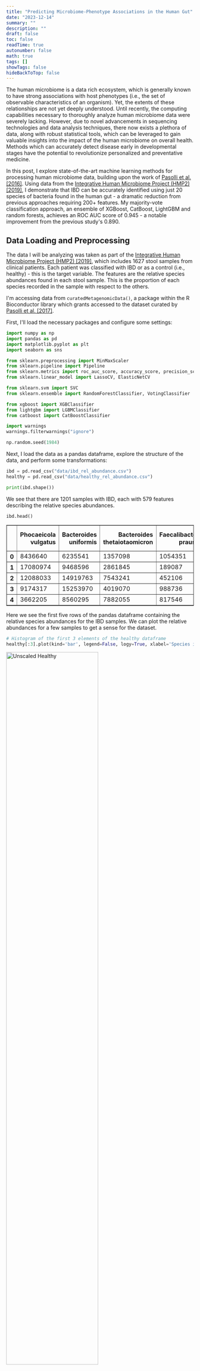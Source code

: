 ```yaml
---
title: "Predicting Microbiome-Phenotype Associations in the Human Gut"  
date: "2023-12-14"  
summary: ""  
description: ""  
draft: false  
toc: false  
readTime: true  
autonumber: false  
math: true  
tags: []
showTags: false  
hideBackToTop: false
---
```


The human microbiome is a data rich ecosystem, which is generally known to have strong associations with host phenotypes (i.e., the set of observable characteristics of an organism). Yet, the extents of these relationships are not yet deeply understood. Until recently, the computing capabilities necessary to thoroughly analyze human microbiome data were severely lacking. However, due to novel advancements in sequencing technologies and data analysis techniques, there now exists a plethora of data, along with robust statistical tools, which can be leveraged to gain valuable insights into the impact of the human microbiome on overall health. Methods which can accurately detect disease early in developmental stages have the potential to revolutionize personalized and preventative medicine.

In this post, I explore state-of-the-art machine learning methods for processing human microbiome data, building upon the work of [Pasolli et al. [2016]](https://journals.plos.org/ploscompbiol/article/file?id=10.1371/journal.pcbi.1004977&type=printable). Using data from the [Integrative Human Microbiome Project (HMP2) [2019]](https://pubmed.ncbi.nlm.nih.gov/31142855/), I demonstrate that IBD can be accurately identified using just 20 species of bacteria found in the human gut - a dramatic reduction from previous approaches requiring 200+ features. My majority-vote classification approach, an ensemble of XGBoost, CatBoost, LightGBM and random forests, achieves an ROC AUC score of 0.945 - a notable improvement from the previous study's 0.890.

## Data Loading and Preprocessing

The data I will be analyzing was taken as part of the [Integrative Human Microbiome Project (HMP2) [2019]](https://pubmed.ncbi.nlm.nih.gov/31142855/), which includes 1627 stool samples from clinical patients. Each patient was classified with IBD or as a control (i.e., healthy) - this is the target variable. The features are the relative species abundances found in each stool sample. This is the proportion of each species recorded in the sample with respect to the others.

I'm accessing data from `curatedMetagenomicData()`, a package within the R Bioconductor library which grants accessed to the dataset curated by [Pasolli et al. [2017]](https://www.biorxiv.org/content/10.1101/103085v2.full.pdf).

First, I'll load the necessary packages and configure some settings:

```py
import numpy as np
import pandas as pd
import matplotlib.pyplot as plt
import seaborn as sns

from sklearn.preprocessing import MinMaxScaler
from sklearn.pipeline import Pipeline
from sklearn.metrics import roc_auc_score, accuracy_score, precision_score, recall_score, f1_score, balanced_accuracy_score, confusion_matrix, RocCurveDisplay
from sklearn.linear_model import LassoCV, ElasticNetCV

from sklearn.svm import SVC
from sklearn.ensemble import RandomForestClassifier, VotingClassifier

from xgboost import XGBClassifier
from lightgbm import LGBMClassifier
from catboost import CatBoostClassifier

import warnings
warnings.filterwarnings("ignore")

np.random.seed(1984)
```

Next, I load the data as a pandas dataframe, explore the structure of the data, and perform some transformations:

```py
ibd = pd.read_csv("data/ibd_rel_abundance.csv")
healthy = pd.read_csv("data/healthy_rel_abundance.csv")

print(ibd.shape())
```

We see that there are 1201 samples with IBD, each with 579 features describing the relative species abundances.

```
ibd.head()
```

<div>
<style scoped>
        .dataframe tbody tr th:only-of-type {
            vertical-align: middle;
        }
</style>
    <table border="1" class="dataframe">
    <thead>
        <tr style="text-align: right;">
        <th></th>
        <th>Phocaeicola vulgatus</th>
        <th>Bacteroides uniformis</th>
        <th>Bacteroides thetaiotaomicron</th>
        <th>Faecalibacterium prausnitzii</th>
        <th>Roseburia faecis</th>
        <th>Bacteroides caccae</th>
        <th>Enterocloster clostridioformis</th>
        <th>Bacteroides fragilis</th>
        <th>Fusicatenibacter saccharivorans</th>
        <th>Flavonifractor plautii</th>
        <th>...</th>
        <th>Prevotella histicola</th>
        <th>Prevotella pallens</th>
        <th>Chlamydia ibidis</th>
        <th>Enterococcus mundtii</th>
        <th>Anaerostipes sp. 992a</th>
        <th>Actinobaculum sp. oral taxon 183</th>
        <th>Lachnoclostridium sp. An298</th>
        <th>Haemophilus haemolyticus</th>
        <th>Enterococcus dispar</th>
        <th>Atopobium minutum</th>
        </tr>
    </thead>
    <tbody>
        <tr>
        <th>0</th>
        <td>8436640</td>
        <td>6235541</td>
        <td>1357098</td>
        <td>1054351</td>
        <td>999360</td>
        <td>551484</td>
        <td>334448</td>
        <td>168192</td>
        <td>139201</td>
        <td>133264</td>
        <td>...</td>
        <td>0</td>
        <td>0</td>
        <td>0</td>
        <td>0</td>
        <td>0</td>
        <td>0</td>
        <td>0</td>
        <td>0</td>
        <td>0</td>
        <td>0</td>
        </tr>
        <tr>
        <th>1</th>
        <td>17080974</td>
        <td>9468596</td>
        <td>2861845</td>
        <td>189087</td>
        <td>190713</td>
        <td>479440</td>
        <td>315591</td>
        <td>182143</td>
        <td>268493</td>
        <td>427323</td>
        <td>...</td>
        <td>0</td>
        <td>0</td>
        <td>0</td>
        <td>0</td>
        <td>0</td>
        <td>0</td>
        <td>0</td>
        <td>0</td>
        <td>0</td>
        <td>0</td>
        </tr>
        <tr>
        <th>2</th>
        <td>12088033</td>
        <td>14919763</td>
        <td>7543241</td>
        <td>452106</td>
        <td>455094</td>
        <td>1991901</td>
        <td>537137</td>
        <td>7969977</td>
        <td>5346</td>
        <td>185637</td>
        <td>...</td>
        <td>0</td>
        <td>0</td>
        <td>0</td>
        <td>0</td>
        <td>0</td>
        <td>0</td>
        <td>0</td>
        <td>0</td>
        <td>0</td>
        <td>0</td>
        </tr>
        <tr>
        <th>3</th>
        <td>9174317</td>
        <td>15253970</td>
        <td>4019070</td>
        <td>988736</td>
        <td>429513</td>
        <td>964149</td>
        <td>46820</td>
        <td>3271311</td>
        <td>37552</td>
        <td>86170</td>
        <td>...</td>
        <td>0</td>
        <td>0</td>
        <td>0</td>
        <td>0</td>
        <td>0</td>
        <td>0</td>
        <td>0</td>
        <td>0</td>
        <td>0</td>
        <td>0</td>
        </tr>
        <tr>
        <th>4</th>
        <td>3662205</td>
        <td>8560295</td>
        <td>7882055</td>
        <td>817546</td>
        <td>814911</td>
        <td>686063</td>
        <td>27640</td>
        <td>4984518</td>
        <td>9446</td>
        <td>411733</td>
        <td>...</td>
        <td>0</td>
        <td>0</td>
        <td>0</td>
        <td>0</td>
        <td>0</td>
        <td>0</td>
        <td>0</td>
        <td>0</td>
        <td>0</td>
        <td>0</td>
        </tr>
    </tbody>
    </table>
</div>

Here we see the first five rows of the pandas dataframe containing the relative species abundances for the IBD samples. We can plot the relative abundances for a few samples to get a sense for the dataset.

```py
# Histogram of the first 3 elements of the healthy dataframe
healthy[:3].plot(kind='bar', legend=False, logy=True, xlabel='Species in Healthy samples', ylabel='Log scale of relative abundances', rot=0);
```

<div id="fig1" class="figure">
  <img src="figures/healthy_unscaled.png" alt="Unscaled Healthy" style="width:70%; margin-left: auto; margin-right:auto">
</div>

```py
# Histogram of the first 3 elements of the IBD dataframe
ibd[:3].plot(kind='bar', legend=False, logy=True, xlabel='Species in IBD samples', ylabel='Log scale of relative abundances', rot=0);
```

<div id="fig2" class="figure">
  <img src="figures/ibd_unscaled.png" alt="Unscaled IBD" style="width:70%; margin-left: auto; margin-right:auto">
</div>

Immediately, we notice that the healthy samples seem to have higher biodiversity. We can also see that the scale of the entries varies drastically. Of the nonzero features, the scales differ from $\sim 10^3$ to $\sim 10^7$. It's a similar story for the healthy samples. To address this, we will incorporate min-max scaling into our pipeline later.

This is unlabeled data, so we need to insert the target variable:

```py
healthy.insert(0, 'IBD', 0); # 0 for control sample
ibd.insert(0, 'IBD', 1); # 1 for case sample
```

Now, to construct our full dataset, I concatenate the two and shuffle them. I also rename some of the columns to remove characters that will prove problematic later when training our models.

```py
# Concatenate, shuffle, and reindex
data = pd.concat([ibd, healthy]).sample(frac=1).set_index(np.arange(0, 1627))

# Replace brackets in column names
data.columns = data.columns.str.replace('[', '').str.replace(']', '')
```

Finally, I construct the train, validation, and test sets using an 80/10/10 split:

```py
# Create partitions at 80% and 90% of original dataset, resulting in three subsets
train, val, test = np.split(data.sample(frac=1), [int(.8*len(data)), int(.9*len(data))])

X_train = train.drop('IBD', axis=1).fillna(0) # Features
y_train = train['IBD'] # Targets

X_val = val.drop('IBD', axis=1).fillna(0)
y_val = val['IBD']

X_test = test.drop('IBD', axis=1).fillna(0)
y_test = test['IBD']
```

## Feature Selection w/ LASSO and ElasticNet

The resulting dataset is a high-dimensional sparse matrix containing relative species abundances. My goal is to narrow down this set of features to see which are the most important in predicting the target variable. In the long run, this will help us make biological insights into which species are most commonly linked to IBD.

First, I implement a baseline SVM classifier with min-max scaling:

```py
steps = [
    ('scaler', MinMaxScaler()),  # Data preprocessing step
    ('classifier', SVC(C=2048, gamma=.5, kernel='rbf', random_state=1))  # Model step
]

svm_base = Pipeline(steps)

svm_base.fit(X_train, y_train)
```

To evaluate this model, we can visualize the ROC curve:

```py
fig, ax = plt.subplots(figsize=(8, 6))

fig_params = {'estimator' : pipeline,
              'name' : 'Base SVM',
              'X' : X_test,
              'y' : y_test,
              'ax' : ax,
              'c' : 'black',
              'ls' : 'dashed',
              'lw' : 1}

RocCurveDisplay.from_estimator(**fig_params)
ax.plot([0,1], c='gray', ls='dotted', lw=.75)

ax.set_title('ROC Curve')
ax.set_xlabel('False Positive Rate')
ax.set_ylabel('True Positive Rate')

plt.show();
```

<div id="fig3" class="figure">
  <img src="figures/roc_svm_base.png" alt="SVM Base ROC" style="width:75%; margin-left: auto; margin-right:auto">
</div>

We see that the base SVM estimator achieves an ROC AUC score of 0.89. Now, I want to perform feature selection on the dataset and see how the model performs on various subsets of the original features. So, I implement two different feature selection methods: Lasso and Elastic Net Regularization. Then, I assess each model's accuracy on different subsets of the features.

First, I implement `LassoCV()`, which searches for the optimal `alpha` parameter in $\\{10^{-4}, 10^{-3.5}, \dots, 10^{.5}\\}$, as described in [Pasolli et al. [2016]](https://journals.plos.org/ploscompbiol/article/file?id=10.1371/journal.pcbi.1004977&type=printable):

```py
alphas = [10**(x) for x in np.arange(-4, 0, step=.5)]

lassoCV = LassoCV(cv = 5,
                  alphas=alphas,
                  random_state=42).fit(X_train, y_train)
```

Similarly, I implement `ENetCV()`, which searches for the optimal `alpha` parameter as before, as well as the optimal `l1_ratio` parameter in $\\{.1, .5, .7, .9, .95, .99, 1\\}$:

```py
l1_ratios = [.1, .5, .7, .9, .95, .99, 1]

enetCV = ElasticNetCV(l1_ratio=l1_ratios,
                      alphas=alphas,
                      cv=5,
                      random_state=1984).fit(X_train, y_train)

enetCV.l1_ratio_
```

```
Output: 1.0
```

Interestingly, ENetCV returned an `l1_ratio` value of 1.0, completely favoring an $L^1$-norm. In this case, ElasticNet is equivalent to LASSO, so I'll only use LASSO hereafter.

Next, I remove all of the columns in which the lasso coefficient is zero:

```py
X_lasso = data.drop(['IBD'], axis=1).copy()
coefs = lassoCV.coef_.copy()

while(int(np.min(np.abs(coefs)) == 0)):
    idx = np.argmin(np.abs(coefs))
    X_lasso = X_lasso.drop(X_lasso.columns[idx], axis=1)
    coefs = np.delete(coefs, idx)

X_lasso.shape
```

```
Output: (1627, 444)
```

I'll also create train, validation, and test splits for this reduced dataset:

```py
X_train_lasso = X_train[X_lasso.columns]
X_val_lasso = X_val[X_lasso.columns]
X_test_lasso = X_test[X_lasso.columns]
```

Now we see that the number of features has been reduced to 444, from the original 579. Moreover, the lasso coefficients now specify relative importances for each feature. I want to further reduce the number features, so I will train and validate the model while varying the percentage of features included in the process, each time selecting the top-$p$ proportion of the features, where $p \in [0, 1]$. This will tell us if a model is still capable of making accurate predictions on even smaller subsets of the features.

In code, this looks like the following:

```py
# Redefine `steps` to incorporate randomness into the model
steps = [
    ('scaler', MinMaxScaler()),  # Data preprocessing step
    ('classifier', SVC(C=2048, gamma=.5, kernel='rbf'))  # Model step
]

percentiles = [.1 * x for x in np.arange(10)]

total_coefs = coefs.size
svm_scores = np.zeros(len(percentiles))

for i, percent in enumerate(percentiles):

    columns = []
    lasso_coefs = coefs.copy()
    d = X_lasso.copy()

    # Contructing the dataset with top p percent of features included:
    for _ in range(int((1-percent) * total_coefs)):
        # Get index of most important feature, append to columns
        idx = np.argmax(np.abs(lasso_coefs))
        columns.append(d.columns[idx])
        # Remove feature from list to search for next most important feature
        lasso_coefs = np.delete(lasso_coefs, idx)
        d.drop(d.columns[idx], axis=1, inplace=True)

    # Construct train and validation sets on new subset of features
    train = X_train_lasso[columns]
    val = X_val_lasso[columns]

    # Training / testing and averaging results:
    for _ in range(20):
        svm = Pipeline(steps)
        svm.fit(train, y_train)
        svm_scores[i] += roc_auc_score(y_val, svm.decision_function(val)) / 20
```

We can also visualize these scores:

```py
fig, ax = plt.subplots(figsize=(6, 4))

ticks = [0.0, 0.2, 0.4, 0.6, 0.8]
labels = ['0.1 / 44', '0.3 / 133', '0.5 / 222', '0.7 / 310', '0.9 / 399']

ax.plot(percentiles[::-1], svm_scores, label='Lasso Features', c='midnightblue', lw=.75)
ax.set_xlabel('Proportion / Number of Features Included')
ax.set_xticks(ticks, labels)
ax.set_ylabel('ROC AUC Score')
ax.set_title('ROC AUC scores vs. proportion of features for SVM');
```

<div id="fig4" class="figure">
  <img src="figures/varying_feature_proportions.png" alt="Varying Feature Proportions" style="width:80%; margin-left: auto; margin-right:auto">
</div>

We see that with even just 30% of the nonzero LASSO predictors included, the SVM model is able to achieve a decent ROC AUC score - around 0.8. Recall, this 30% corresponds to 133 of the original 579 features - we are slowly whittling down the dimensionality of our dataset.

So, we'll make a reduced dataset with the top 30% of features:

```py
columns = []
lasso_coefs = coefs.copy()
d = X_lasso.copy()

for _ in range(int(.2 * total_coefs)):
    idx = np.argmax(np.abs(lasso_coefs))
    columns.append(d.columns[idx])
    lasso_coefs = np.delete(lasso_coefs, idx)
    d.drop(d.columns[idx], axis=1, inplace=True)

train30 = X_train_lasso[columns]
val30 = X_val_lasso[columns]
test30 = X_test_lasso[columns]
```

Now, I'll train an SVM on this reduced dataset, and see how it performs in comparison to the baseline estimator.

```py
steps = [
    ('scaler', MinMaxScaler()),  # Data preprocessing step
    ('classifier', SVC(C=2048, gamma=.5, kernel='rbf', random_state=1984))  # Model step
]

svm_lasso = Pipeline(steps)
svm_lasso.fit(train30, y_train)

fig, ax = plt.subplots(figsize=(8, 6))

fig_params1 = {'estimator' : svm_base,
              'name' : 'Base SVM',
              'X' : X_val,
              'y' : y_val,
              'ax' : ax,
              'c' : 'black',
              'ls' : 'dashed',
              'lw' : 1}

fig_params2 = {'estimator' : svm_lasso,
              'name' : 'Lasso SVM',
              'X' : val30,
              'y' : y_val,
              'ax' : ax,
              'c' : 'darkorange',
              'ls' : 'solid',
              'lw' : 1}

RocCurveDisplay.from_estimator(**fig_params1)
RocCurveDisplay.from_estimator(**fig_params2)
ax.plot([0,1], c='gray', ls='dotted', lw=.75)

ax.set_title('ROC Curves for SVM Estimators')
ax.set_xlabel('False Positive Rate')
ax.set_ylabel('True Positive Rate')

plt.show();
```

<div id="fig5" class="figure">
  <img src="figures/roc_svm_lasso.png" alt="SVM LASSO ROC" style="width:75%; margin-left: auto; margin-right:auto">
</div>

As we can see, the SVM trained on this reduced dataset still achieves good predictability - the ROC AUC score fell by approximately 10%, but this is a small decrease considering that we reduced the dimensionality of the feature space from 579 to 133 - almost an 80% decrease.

## Improving the Predictability

Here comes the fun part: let's see how high of a score we can achieve with more sophisticated models. I'll start by constructing a random forest and comparing it's accuracy to the SVM. The process for constructing the RF is outlined in [Pasolli et al. [2016]](https://journals.plos.org/ploscompbiol/article/file?id=10.1371/journal.pcbi.1004977&type=printable), which I reiterate here:

* The parameters are chosen as
  * Number of trees: 500
  * Criterion: Gini impurity
  * Number of features considered at each split: $m = \sqrt{p}$, where $p$ is the total number of predictors

  * `class_weight = balanced`, to account for the imabalance between # of case samples vs. controls (i.e., there are more patients with IBD in the dataset than healthy patients)
* `GridSearchCV()` is performed in an attempt to achieve more optimal parameters; however, no significant improvements were made, so the original parameters were kept 

* An implicit feature selection is performed using the impurity-based feature importance. The steps for this process are:
  1. The RF is trained on the whole dataset
  2. The features were ranked according to the impurity-based importance
  3. The RF is retrained on the top $k$ features, where $k$ is chosen from $\\{5, 10, 20, 30, 40, 50, 60, 70, 80, 90, 100, 125, 150, 175, 200\\}$
  4. The number of features that maximizes the accuracy is chosen
  5. The final model is retrained on this subset of features

I'll start by training the initial RF:

```py
rf = RandomForestClassifier(n_estimators=500,
                           criterion='gini',
                           max_features='sqrt',
                           class_weight='balanced',
                           random_state=1984).fit(X_train, y_train)
```

During the training process for RFs, an implicit feature importance is assigned to each predictor based on the gini impurity. Based on these feature importances, we select the top-$k$ features, selecting a different value for $k$ each time. We re-evaluate an RF on each of these subsets of size $k$, ultimately choosing the value for $k$ which results in the best performance. This is implemented as follows:

```py
feature_importances = rf.feature_importances_

num_features = [5, 10, 20, 30, 40, 50, 60, 70, 80, 90, 100, 125, 150, 175, 200]
rf_scores = []

for k in num_features:
    K_train = X_train.copy()
    K_val = X_val.copy()
    features = feature_importances

    # Constructing list of top k features by dropping lowest 579 - k features:
    for i in range(579 - k):
        idx = np.argmin(features)
        K_train = K_train.drop(K_train.columns[idx], axis=1)
        features = np.delete(features, idx)

    rf_temp = RandomForestClassifier(n_estimators=500,
                                     criterion='gini',
                                     max_features='sqrt',
                                     class_weight='balanced',
                                     random_state=1984).fit(K_train, y_train)
    
    K_val = K_val[K_train.columns]

    rf_scores.append(rf_temp.score(K_val, y_val))

k = num_features[np.argmax(rf_scores)]

print(f"k = {k}")
```

```
Output: k = 200
```

We see that the optimal value for $k$ is 200. So, we'll construct a dataset from the top 200 features, then re-train an RF:

```py
features = feature_importances

K_train = X_train.copy()
K_val = X_val.copy()

for i in range(579 - k):
    idx = np.argmin(features)
    K_train = K_train.drop(K_train.columns[idx], axis=1)
    features = np.delete(features, idx)

K_val = K_val[K_train.columns]

rf = RandomForestClassifier(n_estimators=500,
                            criterion='gini',
                            max_features='sqrt',
                            class_weight='balanced',
                            random_state=1984).fit(K_train, y_train)
```

Once again, we'll visualize the ROC curve for the RF, and compare it to the two SVM models:


<div id="fig6" class="figure">
  <img src="figures/roc_RF.png" alt="Random Forest ROC" style="width:75%; margin-left: auto; margin-right:auto">
</div>

It appears that the RF model is much more powerful - trained on 200 features, it vastly outperforms both models, even the baseline SVM trained on all 579 features.
It can also be informative to visualize the confusion matrices for each model, detailing the true/false positive/negative rates for each category.

<div id="fig7" class="figure">
  <img src="figures/confusion_matrices_three_models.png" alt="Three Confusion Matrices" style="width:100%; margin-left: auto; margin-right:auto">
</div>

Interestingly, it appears that all three models classify the healthy samples with higher precision than unhealthy samples.
The random forest even achieves a perfect classification rate for healthy samples.
It's important to note here the imbalance between the two classes, which we accounted for by setting the `class_weight` parameter equal to `balanced` for the RF model.
This adjusts the weights according to the class frequencies, assigning higher weight to classes with less examples.

Finally, I'll build a large ensemble model to see how much predictive performance we can achieve.
I'll follow a similar process for selecting features as before, successively training different classifiers on subsets of the features of varying size (up to 200).
I use the same feature importances retrieved from the RF model trained on the entire feature space.
Then, I select the subset of features for which the model achieved the best performance - this results in a $k$ value of 100.
The classifier will be a voting classifier consisting of several models: XGBoost, LightGBM, CatBoost, and RF. This involves training each constituent model, then taking a majority vote during inference.

```py
# Setting model parameters

lgbm = LGBMClassifier(**{  'objective'           : 'binary',
                           'boosting_type'       : 'gbdt',
                           'metric'              : "auc",
                           'random_state'        : 42,
                           'colsample_bytree'    : 0.56,
                           'subsample'           : 0.35,
                           'learning_rate'       : 0.05,
                           'max_depth'           : 8,
                           'n_estimators'        : 1000,
                           'num_leaves'          : 140,
                           'reg_alpha'           : 0.14,
                           'reg_lambda'          : 0.85,
                           'verbosity'           : -1,
                          })
xgb  = XGBClassifier(**{  'objective'             : 'binary:logistic',
                          'eval_metric'           : "auc",
                          'random_state'          : 42,
                          'colsample_bytree'      : 0.25,
                          'learning_rate'         : 0.07,
                          'max_depth'             : 8,
                          'n_estimators'          : 800,
                          'reg_alpha'             : 0.09,
                          'reg_lambda'            : 0.70,
                          'min_child_weight'      : 22,
                          'verbosity'             : 0,
                         })
cat  = CatBoostClassifier(**{
                         'iterations'            : 10000,
                         'objective'             : 'Logloss',
                         'eval_metric'           : "AUC",
                         'early_stopping_rounds' : 1000,
                         'bagging_temperature'   : 0.1,
                         'colsample_bylevel'     : 0.88,
                         'iterations'            : 1000,
                         'learning_rate'         : 0.065,
                         'max_depth'             : 7,
                         'l2_leaf_reg'           : 1,
                         'min_data_in_leaf'      : 25,
                         'random_strength'       : 0.1,
                         'max_bin'               : 100,
                         'verbose'               : 0,
                        })
rf_vote = RandomForestClassifier(**{'n_estimators' : 500,
                               'criterion'    : 'gini',
                               'max_features' : 'sqrt',
                               'class_weight' : 'balanced',
                               'random_state' : 1984
                            })
```


Next, I'm going to train two instances of this classifier: one trained on the top 100 features, and one trained on the top 20 features. 

The pipeline for each of the classifiers is defined as follows:

```py
# Pipeline for model trained on top k features
vote = VotingClassifier(
    estimators=[('lgbm', lgbm), ('xgb', xgb), ('cat', cat), ('rf', rf_vote)],
    voting='soft',
    weights = [2, 1, 1, .5]
)

steps = [
    ('scaler', MinMaxScaler()),  # Data preprocessing step
    ('model', vote)  # Model step
]

# Pipeline for model trained on 20 features
vote_20 = VotingClassifier(
    estimators=[('lgbm', lgbm), ('xgb', xgb), ('cat', cat), ('rf', rf_vote)],
    voting='soft',
    weights = [2, 1, 1, .5]
)

steps_20 = [
    ('scaler', MinMaxScaler()),  # Data preprocessing step
    ('model', vote_20)  # Model step
]
```

I construct the two corresponding datasets as before, one with 100 features, one with 20. The ROC curve for each model is shown:

<div id="fig8" class="figure">
  <img src="figures/roc_voting_classifier.png" alt="Voting Classifier ROC" style="width:75%; margin-left: auto; margin-right:auto">
</div>

The ROC curve shows comparable performance between the two models, with slightly better prediction rates for the voting classifier trained on 100 features - half as many as the RF.
Moreover, the voting classifier trained on only *20 features* achieves an ROC AUC score of .96 - that's impressive considering the large reduction in feature space. This could be very important in terms of identifying biomarkers for IBD.

## Results

Finally, I summarize the results for each of the models, assessing various classification metrics on the test set. I also include a summary of the original study's best results, each result reported for their model which achieved the highest score for that metric.

<div>
<style scoped>
    .dataframe tbody tr th:only-of-type {
        vertical-align: middle;
    }
</style>
<table border="1" class="dataframe">
  <thead>
    <tr style="text-align: right;">
      <th></th>
      <th>ROC AUC</th>
      <th>Accuracy</th>
      <th>Balanced Accuracy</th>
      <th>Precision</th>
      <th>F1 Score</th>
      <th>Recall</th>
    </tr>
  </thead>
  <tbody>
    <tr>
      <th>RF (200 features)</th>
      <td>0.955</td>
      <td>0.957</td>
      <td>0.934</td>
      <td>0.95</td>
      <td>0.97</td>
      <td>0.991</td>
    </tr>
    <tr>
      <th>Voting Classifier (100 features)</th>
      <td>0.958</td>
      <td>0.963</td>
      <td>0.945</td>
      <td>0.958</td>
      <td>0.974</td>
      <td>0.991</td>
    </tr>
    <tr>
      <th>Voting Classifier (20 features)</th>
      <td>0.945</td>
      <td>0.926</td>
      <td>0.895</td>
      <td>0.925</td>
      <td>0.949</td>
      <td>0.974</td>
    </tr>
    <tr>
      <th>Original Study</th>
      <td>0.89</td>
      <td>0.78</td>
      <td>-</td>
      <td>0.78</td>
      <td>0.78</td>
      <td>0.81</td>
    </tr>
  </tbody>
</table>
</div>


Even when using just 20 features (about 3.5% of the original feature set), the voting classifier maintains strong performance with an ROC AUC score of 0.945 and F1 score of 0.949. This suggests that a very small subset of bacterial species may be sufficient for accurate IBD diagnosis.

It is important to note here that the original study had a slightly different experimental setup. These results which they report were from cross-validated test scores evaluated on data taken in different studies. This is slightly different to my experimental setup, where I took several datasets from different studies and shuffled them together, training and testing on samples across datasets.

## Discussion

In this post, I used machine learning techniques to predict disease presence in patients from gut microbiome samples, building upon the work of [Pasolli et al. [2016]](https://journals.plos.org/ploscompbiol/article/file?id=10.1371/journal.pcbi.1004977&type=printable). By leveraging a larger dataset, implementing modern ensemble methods (XGBoost, CatBoost, and LightGBM), and implementing feature selection techniques, I was able to improve upon their prediction accuracy. The highest ROC AUC score we achieved was 0.98, on just 100 of the original 579 features. Moreover, I was able to achieve an ROC AUC score of 0.96 with a subset of just 20 features, identifying potential biological markers for early diagnosis.

In future work, it would be interesting to ultimately increase the scale of this project, which can be done in a number of ways:
* Generalizing results to larger datasets
* Performing analysis on different diseases
* Performing cross-validation of results across different studies (i.e., different sets of microbiome samples)

Additionally, it would be interesting to explore how the differences in the selected features vary for each algorithm (e.g., LASSO, ENet, RF, etc.) It would also be informative to further investigate which samples are being misclassified. 

All the code in this post can be found at https://github.com/wvirany/microbiome.



## References

1. Edoardo Pasolli, Duy Tin Truong, Faizan Malik, Levi Waldron, and Nicola Segata. Machine learning meta-analysis of
large metagenomic datasets: Tools and biological insights. PLoS Comput. Biol., 12(7):e1004977, July 2016.

2. Lloyd-Price, J., Arze, C., Ananthakrishnan, A.N. et al. Multi-omics of the gut microbial ecosystem in inflammatory bowel diseases. Nature 569, 655–662 (2019). doi.org/10.1038/s41586-019-1237-9.

3. Pasolli E, Schiffer L, Manghi P, Renson A, Obenchain V, Truong D, Beghini F, Malik F, Ramos M, Dowd J, Huttenhower C, Morgan M, Segata N, Waldron L (2017). “Accessible, curated metagenomic data through ExperimentHub.” Nat. Methods, 14(11), 1023–1024. ISSN 1548-7091, 1548-7105, doi:10.1038/nmeth.4468.